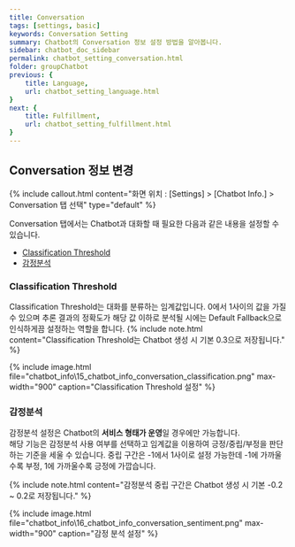 ```yaml
---
title: Conversation
tags: [settings, basic]
keywords: Conversation Setting
summary: Chatbot의 Conversation 정보 설정 방법을 알아봅니다.
sidebar: chatbot_doc_sidebar
permalink: chatbot_setting_conversation.html
folder: groupChatbot
previous: {
    title: Language, 
    url: chatbot_setting_language.html
}
next: {
    title: Fulfillment,
    url: chatbot_setting_fulfillment.html
}
---
```


## Conversation 정보 변경
 {% include callout.html content="화면 위치 : [Settings] > [Chatbot Info.] > Conversation 탭 선택" type="default" %}

Conversation 탭에서는 Chatbot과 대화할 때 필요한 다음과 같은 내용을 설정할 수 있습니다.<br/>
 - [Classification Threshold](chatbot_setting_conversation.html#classification-threshold)
 - [감정분석](chatbot_setting_conversation.html#감정분석)


### Classification Threshold
Classification Threshold는 대화를 분류하는 임계값입니다. 0에서 1사이의 값을 가질 수 있으며 추론 결과의 정확도가 해당 값 이하로 분석될 시에는 Default Fallback으로 인식하게끔 설정하는 역할을 합니다.
{% include note.html content="Classification Threshold는 Chatbot 생성 시 기본 0.3으로 저장됩니다." %}

{% include image.html file="chatbot_info\15_chatbot_info_conversation_classification.png" max-width="900" caption="Classification Threshold 설정" %}


### 감정분석
감정분석 설정은 Chatbot의 **서비스 형태가 운영**일 경우에만 가능합니다. <br/>
해당 기능은 감정분석 사용 여부를 선택하고 임계값을 이용하여 긍정/중립/부정을 판단하는 기준을 세울 수 있습니다. 중립 구간은 -1에서 1사이로 설정 가능한데 -1에 가까울수록 부정, 1에 가까울수록 긍정에 가깝습니다.

{% include note.html content="감정분석 중립 구간은 Chatbot 생성 시 기본 -0.2 ~ 0.2로 저장됩니다." %}

{% include image.html file="chatbot_info\16_chatbot_info_conversation_sentiment.png" max-width="900" caption="감정 분석 설정" %}